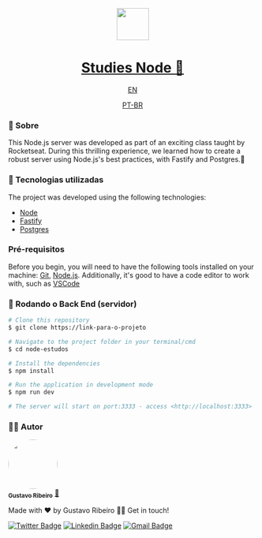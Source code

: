 <div align="center">
<img src="https://media.giphy.com/media/kdFc8fubgS31b8DsVu/giphy.gif" width=65>
</div>
<h1 align="center">
  <a href="https://node-do-zero-vkxp.onrender.com" target="_blank">Studies Node 🔗  </a>
  <!-- <a href="https://node-do-zero-vkxp.onrender.com" target="_blank">Estudos Node 🔗  </a> -->
</h1>
<div align="center" margin-right=230>
<a href="https://github.com/devGustavoR/node-server/blob/main/README-en.md" color="red">EN</a>
</div>
<div align="center">

<a href="https://github.com/devGustavoR/node-server/blob/main/README.md">PT-BR</a>
</div>

### 📖 Sobre
This Node.js server was developed as part of an exciting class taught by Rocketseat. During this thrilling experience, we learned how to create a robust server using Node.js's best practices, with Fastify and Postgres.🚀

### 🚀 Tecnologias utilizadas
The project was developed using the following technologies:

- [Node](https://nodejs.org/en)
- [Fastify](https://fastify.dev)
- [Postgres](https://github.com/porsager/postgres)

### Pré-requisitos

Before you begin, you will need to have the following tools installed on your machine:
[Git](https://git-scm.com), [Node.js](https://nodejs.org/en/). 
Additionally, it's good to have a code editor to work with, such as [VSCode](https://code.visualstudio.com/)

### 🎲 Rodando o Back End (servidor)

```bash
# Clone this repository
$ git clone https://link-para-o-projeto

# Navigate to the project folder in your terminal/cmd
$ cd node-estudos

# Install the dependencies
$ npm install

# Run the application in development mode
$ npm run dev

# The server will start on port:3333 - access <http://localhost:3333>
```

### 👨‍💻 Autor

<a href="https://github.com/devGustavoR">
 <img style="border-radius: 50%;" src="https://avatars.githubusercontent.com/devgustavor" width="100px;" alt=""/>
 <br />
 <sub><b>Gustavo Ribeiro</b></sub></a> <a href="https://github.com/devGustavoR" title="Github">🚀</a>


Made with ❤️ by Gustavo Ribeiro 👋🏽 Get in touch!

[![Twitter Badge](https://img.shields.io/badge/-@devgustavor-1ca0f1?style=flat-square&labelColor=1ca0f1&logo=twitter&logoColor=white&link=https://twitter.com/devwuors)](https://twitter.com/wuors) [![Linkedin Badge](https://img.shields.io/badge/-GustavoR-blue?style=flat-square&logo=Linkedin&logoColor=white&link=https://www.linkedin.com/in/devgustavor)](https://www.linkedin.com/in/devgustavor) 
[![Gmail Badge](https://img.shields.io/badge/-devgustavor@gmail.com-c14438?style=flat-square&logo=Gmail&logoColor=white&link=mailto:devgustavor@gmail.com)](mailto:devgustavor@gmail.com)


